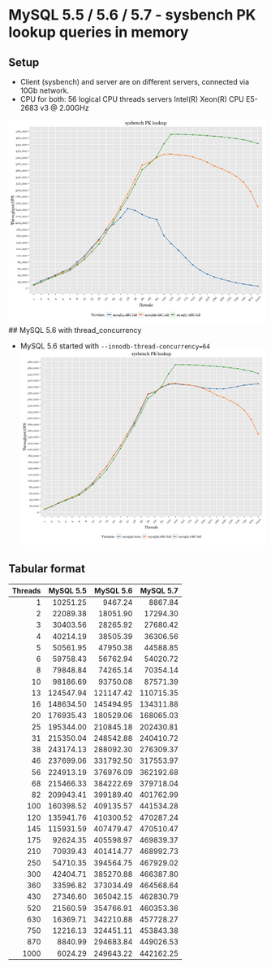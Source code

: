 MySQL 5.5 / 5.6 / 5.7 - sysbench PK lookup queries in memory
============================================================

Setup
-----

-   Client (sysbench) and server are on different servers, connected via 10Gb network.
-   CPU for both: 56 logical CPU threads servers Intel(R) Xeon(R) CPU E5-2683 v3 @ 2.00GHz

![](remote-PK_files/figure-markdown_github/versions-1.png) \#\# MySQL 5.6 with thread\_concurrency

-   MySQL 5.6 started with `--innodb-thread-concurrency=64` ![](remote-PK_files/figure-markdown_github/itc-1.png)

Tabular format
--------------

|  Threads|  MySQL 5.5|  MySQL 5.6|  MySQL 5.7|
|--------:|----------:|----------:|----------:|
|        1|   10251.25|    9467.24|    8867.84|
|        2|   22089.38|   18051.90|   17294.30|
|        3|   30403.56|   28265.92|   27680.42|
|        4|   40214.19|   38505.39|   36306.56|
|        5|   50561.95|   47950.38|   44588.85|
|        6|   59758.43|   56762.94|   54020.72|
|        8|   79848.84|   74265.14|   70354.14|
|       10|   98186.69|   93750.08|   87571.39|
|       13|  124547.94|  121147.42|  110715.35|
|       16|  148634.50|  145494.95|  134311.88|
|       20|  176935.43|  180529.06|  168065.03|
|       25|  195344.00|  210845.18|  202430.81|
|       31|  215350.04|  248542.88|  240410.72|
|       38|  243174.13|  288092.30|  276309.37|
|       46|  237699.06|  331792.50|  317553.97|
|       56|  224913.19|  376976.09|  362192.68|
|       68|  215466.33|  384222.69|  379718.04|
|       82|  209943.41|  399189.40|  401762.99|
|      100|  160398.52|  409135.57|  441534.28|
|      120|  135941.76|  410300.52|  470287.24|
|      145|  115931.59|  407479.47|  470510.47|
|      175|   92624.35|  405598.97|  469839.37|
|      210|   70939.43|  401414.77|  468992.73|
|      250|   54710.35|  394564.75|  467929.02|
|      300|   42404.71|  385270.88|  466387.80|
|      360|   33596.82|  373034.49|  464568.64|
|      430|   27346.60|  365042.15|  462830.79|
|      520|   21560.59|  354766.91|  460353.36|
|      630|   16369.71|  342210.88|  457728.27|
|      750|   12216.13|  324451.11|  453843.38|
|      870|    8840.99|  294683.84|  449026.53|
|     1000|    6024.29|  249643.22|  442162.25|
